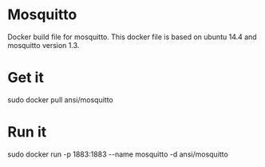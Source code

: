 Mosquitto
=========

Docker build file for mosquitto. This docker file is based on
ubuntu 14.4 and mosquitto version 1.3.

Get it
======
sudo docker pull ansi/mosquitto

Run it
======
sudo docker run -p 1883:1883 --name mosquitto -d ansi/mosquitto
